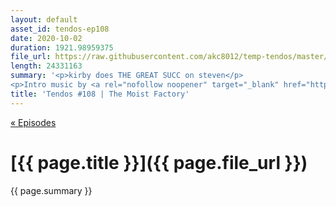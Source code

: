 ```yaml
---
layout: default
asset_id: tendos-ep108
date: 2020-10-02
duration: 1921.98959375
file_url: https://raw.githubusercontent.com/akc8012/temp-tendos/master/tendos-ep108.mp3
length: 24331163
summary: '<p>kirby does THE GREAT SUCC on steven</p>
<p>Intro music by <a rel="nofollow noopener" target="_blank" href="https://twitter.com/Mike_Dantuono">DJ mikeymike</a>!</p>'
title: 'Tendos #108 | The Moist Factory'
---
```

[« Episodes](/tendos/episodes)

# [{{ page.title }}]({{ page.file_url }})
{{ page.summary }}
